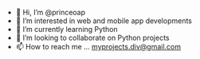 - 👋 Hi, I’m @princeoap
- 👀 I’m interested in web and mobile app developments 
- 🌱 I’m currently learning Python
- 💞️ I’m looking to collaborate on Python projects
- 📫 How to reach me ... myprojects.div@gmail.com

<!---
princeoap/princeoap is a ✨ special ✨ repository because its `README.md` (this file) appears on your GitHub profile.
You can click the Preview link to take a look at your changes.
--->
